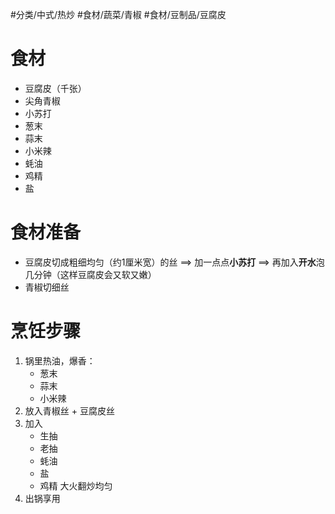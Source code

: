  #分类/中式/热炒   #食材/蔬菜/青椒 #食材/豆制品/豆腐皮

# 食材
- 豆腐皮（千张）
- 尖角青椒
- 小苏打
- 葱末
- 蒜末
- 小米辣
- 蚝油
- 鸡精
- 盐

# 食材准备
- 豆腐皮切成粗细均匀（约1厘米宽）的丝
  ==> 加一点点**小苏打**
  ==> 再加入**开水**泡几分钟（这样豆腐皮会又软又嫩）
- 青椒切细丝


# 烹饪步骤
1. 锅里热油，爆香：
   - 葱末
   - 蒜末
   - 小米辣
2. 放入青椒丝 + 豆腐皮丝
3. 加入
   - 生抽
   - 老抽
   - 蚝油
   - 盐
   - 鸡精
    大火翻炒均匀
4. 出锅享用 
